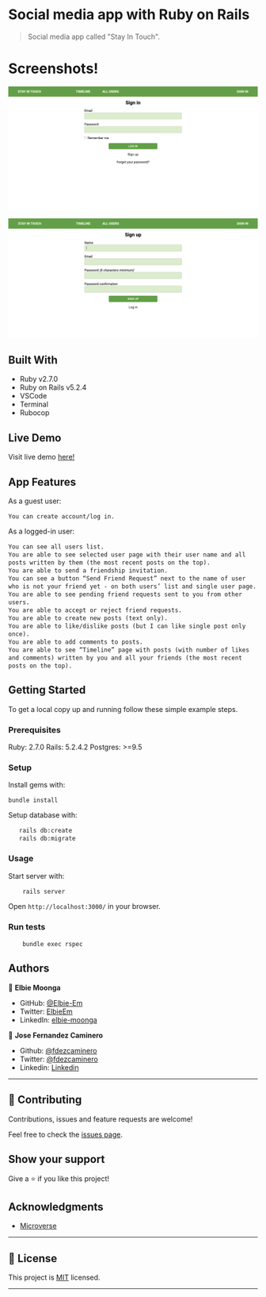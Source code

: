 # Social media app with Ruby on Rails

> Social media app called "Stay In Touch".

# Screenshots!

![screenshot](./docs/stayintouchscreenshot1.png)


![screenshot](./docs/stayintouchscreenshot2.png)


## Built With

- Ruby v2.7.0
- Ruby on Rails v5.2.4
- VSCode
- Terminal
- Rubocop

## Live Demo

Visit live demo [here!](https://peaceful-coast-25449.herokuapp.com/)

## App Features

As a guest user:

    You can create account/log in.

As a logged-in user:

    You can see all users list.
    You are able to see selected user page with their user name and all posts written by them (the most recent posts on the top).
    You are able to send a friendship invitation.
    You can see a button “Send Friend Request” next to the name of user who is not your friend yet - on both users’ list and single user page.
    You are able to see pending friend requests sent to you from other users.
    You are able to accept or reject friend requests.
    You are able to create new posts (text only).
    You are able to like/dislike posts (but I can like single post only once).
    You are able to add comments to posts.
    You are able to see “Timeline” page with posts (with number of likes and comments) written by you and all your friends (the most recent posts on the top).


## Getting Started

To get a local copy up and running follow these simple example steps.

### Prerequisites

Ruby: 2.7.0
Rails: 5.2.4.2
Postgres: >=9.5

### Setup

Install gems with:

```
bundle install
```

Setup database with:

```
   rails db:create
   rails db:migrate
```



### Usage

Start server with:

```
    rails server
```

Open `http://localhost:3000/` in your browser.

### Run tests

```
    bundle exec rspec
```


## Authors

👤 **Elbie Moonga**

- GitHub: [@Elbie-Em](https://github.com/Elbie-em)
- Twitter: [ElbieEm](https://twitter.com/ElbieEm)
- LinkedIn: [elbie-moonga](https://www.linkedin.com/in/elbie-moonga-253bbb12b/) 


👤 **Jose Fernandez Caminero**

- Github: [@fdezcaminero](https://github.com/fdezcaminero)
- Twitter: [@fdezcaminero](https://twitter.com/fdezcaminero)
- Linkedin: [Linkedin](https://www.linkedin.com/in/fdezcaminero/)

---

## 🤝 Contributing

Contributions, issues and feature requests are welcome!

Feel free to check the [issues page](issues/).

## Show your support

Give a ⭐️ if you like this project!

## Acknowledgments

- [Microverse](https://microverse.org)

---

## 📝 License

This project is [MIT](/LICENSE) licensed.

---
